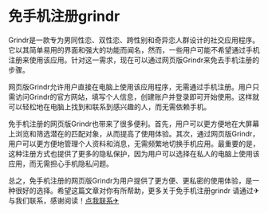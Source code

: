 # 免手机注册grindr

Grindr是一款专为男同性恋、双性恋、跨性别和奇异恋人群设计的社交应用程序。它以其简单易用的界面和强大的功能而闻名，然而，一些用户可能不希望通过手机注册来使用该应用。针对这一需求，现在可以通过网页版Grindr来免去手机注册的步骤。

网页版Grindr允许用户直接在电脑上使用该应用程序，无需通过手机注册。用户只需访问Grindr的官方网站，填写个人信息，创建账户并登录即可开始使用。这样就可以轻松地在电脑上找到和联系到感兴趣的人，而无需依赖手机。

免手机注册的网页版Grindr也带来了很多便利。首先，用户可以更方便地在大屏幕上浏览和筛选潜在的匹配对象，从而提高了使用体验。其次，通过网页版Grindr，用户可以更方便地管理个人资料和消息，无需频繁地切换手机应用。最重要的是，这种注册方式也提供了更多的隐私保护，因为用户可以选择在私人的电脑上使用该应用，而无需担心手机隐私问题。

总之，免手机注册的网页版Grindr为用户提供了更方便、更私密的使用体验，是一种很好的选择。希望这篇文章对你有所帮助，更多关于免手机注册grindr 请通过✈与我们联系，感谢阅读！[点我联系✈](https://wap.G208.com)